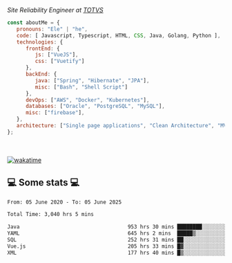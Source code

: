<p><em>Site Reliability Engineer at <a href="https://www.totvs.com/">TOTVS</a></br>
</em></p>


```javascript
const aboutMe = {
   pronouns: "Ele" | "he",
   code: [ Javascript, Typescript, HTML, CSS, Java, Golang, Python ],
   technologies: {
      frontEnd: {
         js: ["VueJS"],
         css: ["Vuetify"]
      },
      backEnd: {
         java: ["Spring", "Hibernate", "JPA"],
         misc: ["Bash", "Shell Script"]
      },
      devOps: ["AWS", "Docker", "Kubernetes"],
      databases: ["Oracle", "PostgreSQL", "MySQL"],
      misc: ["firebase"],
   },
   architecture: ["Single page applications", "Clean Architecture", "MVC", "Microservices"],
};
```
</br></br>
[![wakatime](https://wakatime.com/badge/user/a3a8ed06-d304-4d6b-bc86-4adc418cdea7.svg)](https://wakatime.com/@a3a8ed06-d304-4d6b-bc86-4adc418cdea7)
<h2>💻 Some stats 💻</h2>

<!--START_SECTION:waka-->

```txt
From: 05 June 2020 - To: 05 June 2025

Total Time: 3,040 hrs 5 mins

Java                                   953 hrs 30 mins ████████░░░░░░░░░░░░░░░░░   31.36 %
YAML                                   645 hrs 2 mins  █████▒░░░░░░░░░░░░░░░░░░░   21.22 %
SQL                                    252 hrs 31 mins ██░░░░░░░░░░░░░░░░░░░░░░░   08.31 %
Vue.js                                 205 hrs 33 mins █▓░░░░░░░░░░░░░░░░░░░░░░░   06.76 %
XML                                    177 hrs 40 mins █▒░░░░░░░░░░░░░░░░░░░░░░░   05.84 %
```

<!--END_SECTION:waka-->
